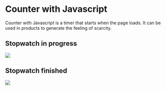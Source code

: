 # Counter with Javascript

Counter with Javascript is a timer that starts when the page loads. It can be used in products to generate the feeling of scarcity.

## Stopwatch in progress

![](https://github.com/robertocam/animatedTextOpeningMiddle/blob/main/images/stopwatch%in%progress.png)

## Stopwatch finished

![](https://github.com/robertocam/animatedTextOpeningMiddle/blob/main/images/Stopwatch%finished.png)
